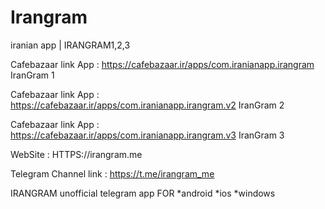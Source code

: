 # Irangram
iranian app | IRANGRAM1,2,3

Cafebazaar link App : https://cafebazaar.ir/apps/com.iranianapp.irangram    IranGram 1

Cafebazaar link App : https://cafebazaar.ir/apps/com.iranianapp.irangram.v2 IranGram 2

Cafebazaar link App : https://cafebazaar.ir/apps/com.iranianapp.irangram.v3 IranGram 3


WebSite  : HTTPS://irangram.me

Telegram Channel link : https://t.me/irangram_me

IRANGRAM unofficial telegram app FOR *android *ios *windows 

